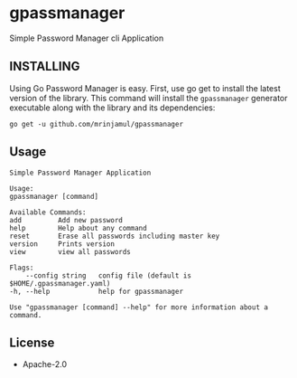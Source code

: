 # gpassmanager

Simple Password Manager cli Application

## INSTALLING

Using Go Password Manager is easy. First, use go get to install the latest version of the library. This command will install the `gpassmanager` generator executable along with the library and its dependencies:

`go get -u github.com/mrinjamul/gpassmanager`

## Usage

    Simple Password Manager Application

    Usage:
    gpassmanager [command]

    Available Commands:
    add         Add new password
    help        Help about any command
    reset       Erase all passwords including master key
    version     Prints version
    view        view all passwords

    Flags:
        --config string   config file (default is $HOME/.gpassmanager.yaml)
    -h, --help            help for gpassmanager

    Use "gpassmanager [command] --help" for more information about a command.

## License

- Apache-2.0
